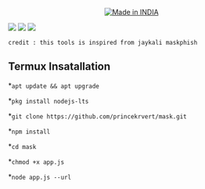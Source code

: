 
<p align="center">
<a href="https://is.gd/UQreTd"><img title="Made in INDIA" src="https://img.shields.io/badge/MADE%20IN-INDIA-SCRIPT?colorA=%23ff8100&colorB=%23017e40&colorC=%23ff0000&style=for-the-badge"></a>
</p>
<p>
<a href="https://img.shields.io/badge/PRINCE-KUMAR-green" ><img  src="https://img.shields.io/badge/PRINCE-KUMAR-green"></a>  <a href="#" ><img  src="https://img.shields.io/badge/Mask-red"></a>  <a href="#"><img src="https://img.shields.io/badge/MADE%20IN%20-NODE-yellow"></a></p>
 
 ```
 credit : this tools is inspired from jaykali maskphish 
```
 ## Termux Insatallation 
 *`apt update && apt upgrade`

*`pkg install nodejs-lts`

*`git clone https://github.com/princekrvert/mask.git`

*`npm install `

*`cd mask`

*`chmod +x app.js`

*`node app.js --url `
 
